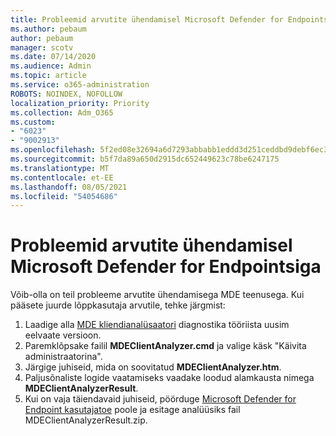 ```yaml
---
title: Probleemid arvutite ühendamisel Microsoft Defender for Endpointsiga
ms.author: pebaum
author: pebaum
manager: scotv
ms.date: 07/14/2020
ms.audience: Admin
ms.topic: article
ms.service: o365-administration
ROBOTS: NOINDEX, NOFOLLOW
localization_priority: Priority
ms.collection: Adm_O365
ms.custom:
- "6023"
- "9002913"
ms.openlocfilehash: 5f2ed08e32694a6d7293abbabb1eddd3d251ceddbd9debf6ec3143bb4fed86db
ms.sourcegitcommit: b5f7da89a650d2915dc652449623c78be6247175
ms.translationtype: MT
ms.contentlocale: et-EE
ms.lasthandoff: 08/05/2021
ms.locfileid: "54054686"
---
```

# <a name="issues-with-onboarding-machines-to-microsoft-defender-for-endpoints"></a>Probleemid arvutite ühendamisel Microsoft Defender for Endpointsiga

Võib-olla on teil probleeme arvutite ühendamisega MDE teenusega. Kui pääsete juurde lõppkasutaja arvutile, tehke järgmist:

1. Laadige alla [MDE kliendianalüsaatori](https://aka.ms/betamdeanalyzer) diagnostika tööriista uusim eelvaate versioon.
2. Paremklõpsake failil **MDEClientAnalyzer.cmd** ja valige käsk "Käivita administraatorina".
3. Järgige juhiseid, mida on soovitatud **MDEClientAnalyzer.htm**.
4. Paljusõnaliste logide vaatamiseks vaadake loodud alamkausta nimega **MDEClientAnalyzerResult**.
5. Kui on vaja täiendavaid juhiseid, pöörduge [Microsoft Defender for Endpoint kasutajatoe](https://docs.microsoft.com/windows/security/threat-protection/microsoft-defender-atp/contact-support) poole ja esitage analüüsiks fail MDEClientAnalyzerResult.zip.
